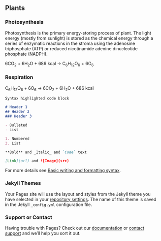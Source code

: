 ## Plants

### Photosynthesis

Photosynthesis is the primary energy-storing process of plant. The light energy (mostly from sunlight) is stored as the chemical energy through a series of enzymatic reactions in the stroma using the adenosine triphosphate (ATP) or reduced nicotinamide adenine dinucleotide phosphate (NADPH).

 6CO<sub>2</sub> + 6H<sub>2</sub>O + 686 kcal &rarr; C<sub>6</sub>H<sub>12</sub>O<sub>6</sub> + 6O<sub>6</sub>


### Respiration

C<sub>6</sub>H<sub>12</sub>O<sub>6</sub> + 6O<sub>6</sub> &rarr; 6CO<sub>2</sub> + 6H<sub>2</sub>O + 686 kcal

```markdown
Syntax highlighted code block

# Header 1
## Header 2
### Header 3

- Bulleted
- List

1. Numbered
2. List

**Bold** and _Italic_ and `Code` text

[Link](url) and ![Image](src)
```

For more details see [Basic writing and formatting syntax](https://docs.github.com/en/github/writing-on-github/getting-started-with-writing-and-formatting-on-github/basic-writing-and-formatting-syntax).

### Jekyll Themes

Your Pages site will use the layout and styles from the Jekyll theme you have selected in your [repository settings](https://github.com/Johann426/Johann426/settings/pages). The name of this theme is saved in the Jekyll `_config.yml` configuration file.

### Support or Contact

Having trouble with Pages? Check out our [documentation](https://docs.github.com/categories/github-pages-basics/) or [contact support](https://support.github.com/contact) and we’ll help you sort it out.
